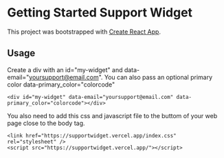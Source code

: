 # Getting Started Support Widget

This project was bootstrapped with [Create React App](https://github.com/facebook/create-react-app).

## Usage

Create a div with an id="my-widget" and data-email="yoursupport@email.com". You can also pass an optional primary color data-primary_color="colorcode"

```
<div id="my-widget" data-email="yoursupport@email.com" data-primary_color="colorcode"></div>
```

You also need to add this css and javascript file to the buttom of your web page close to the body tag.

```
<link href="https://supportwidget.vercel.app/index.css" rel="stylesheet" />
<script src="https://supportwidget.vercel.app/"></script>
```
